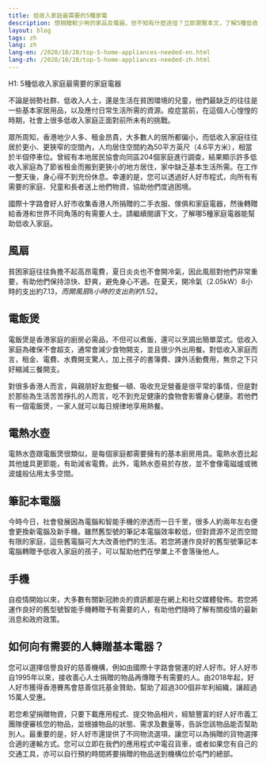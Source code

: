 ```yaml
---
title: 低收入家庭最需要的5種家電
description: 想捐贈較少用的家品及電器，但不知有什麼途徑？立即瀏覽本文，了解5種低收入家庭最需要的家庭電器。
layout: blog
tags: zh
lang: zh
lang-en: /2020/10/28/top-5-home-appliances-needed-en.html
lang-zh: /2020/10/28/top-5-home-appliances-needed-zh.html
---
```


H1: 5種低收入家庭最需要的家庭電器

不論是弱勢社群、低收入人士，還是生活在貧困環境的兒童，他們最缺乏的往往是一些基本家居用品，以及應付日常生活所需的資源。疫症當前，在這個人心惶惶的時期，社會上很多低收入家庭正面對前所未有的挑戰。

眾所周知，香港地少人多、租金昂貴，大多數人的居所都偏小，而低收入家庭往往居於更小、更狹窄的空間內，人均居住空間約為50平方英尺（4.6平方米），相當於半個停車位。曾經有本地居民協會向同區204個家庭進行調查，結果顯示許多低收入家庭為了節省租金而搬到更狹小的地方居住，家中缺乏基本生活所需。在工作一整天後，身心得不到充份休息。幸運的是，您可以透過好人好市程式，向所有有需要的家庭、兒童和長者送上他們物資，協助他們度過困境。

國際十字路會好人好市收集香港人所捐贈的二手衣服、傢俱和家庭電器，然後轉贈給香港和世界不同角落的有需要人士。請繼續閱讀下文，了解哪5種家庭電器能幫助低收入家庭。

## 風扇

貧困家庭往往負擔不起高昂電費，夏日炎炎也不會開冷氣，因此風扇對他們非常重要，有助他們保持涼快、舒爽，避免身心不適。在夏天，開冷氣（2.05kW）8小時的支出約$7.13，而開風扇8小時的支出則約$1.52。

## 電飯煲

電飯煲是香港家庭的廚房必需品，不但可以煮飯，還可以烹調出簡單菜式。低收入家庭為確保不會超支，通常會減少食物開支，並且很少外出用餐。對低收入家庭而言，租金、電費、水費開支驚人，加上孩子的書簿費、課外活動費用，無奈之下只好縮減三餐開支。

對很多香港人而言，與親朋好友飽餐一頓、吸收充足營養是很平常的事情，但是對於那些為生活苦苦掙扎的人而言，吃不到充足健康的食物會影響身心健康。若他們有一個電飯煲，一家人就可以每日規律地享用熱餐。

## 電熱水壺

電熱水壺跟電飯煲很類似，是每個家庭都需要擁有的基本廚房用具。電熱水壺比起其他爐具更節能，有助減省電費。此外，電熱水壺易於存放，並不會像電磁爐或微波爐般佔用太多空間。

## 筆記本電腦

今時今日，社會發展因為電腦和智能手機的滲透而一日千里，很多人約兩年左右便會更換新電腦及新手機。雖然舊型號的筆記本電腦效率較低，但對資源不足而空間有限的家庭，這些舊電腦可大大改善他們的生活。若您將運作良好的舊型號筆記本電腦轉贈予低收入家庭的孩子，可以幫助他們在學業上不會落後他人。

## 手機

自疫情開始以來，大多數有關新冠肺炎的資訊都是在網上和社交媒體發佈。若您將運作良好的舊型號智能手機轉贈予有需要的人，有助他們隨時了解有關疫情的最新消息和政府政策。

## 如何向有需要的人轉贈基本電器？

您可以選擇信譽良好的慈善機構，例如由國際十字路會營運的好人好市。好人好市自1995年以來，接收善心人士捐贈的物品再傳贈予有需要的人。由2018年起，好人好市獲得香港賽馬會慈善信託基金贊助，幫助了超過300個非牟利組織，讓超過15萬人受惠。

若您希望捐贈物資，只要下載應用程式、提交物品相片，經驗豐富的好人好市義工團隊便審核您的物品，並根據物品的狀態、需求及數量等，告訴您該物品能否幫助別人。最重要的是，好人好市還提供了不同物流選項，讓您可以為捐贈的貨物選擇合適的運輸方式。您可以立即在我們的應用程式中電召貨車，或者如果您有自己的交通工具，亦可以自行預約時間將要捐贈的物品送到機構位於屯門的總部。
